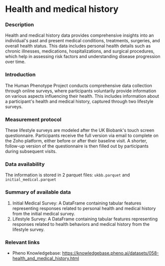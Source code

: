 # Health and medical history

### Description 

Health and medical history data provides comprehensive insights into an individual's past and present medical conditions, treatments, surgeries, and overall health status. This data includes personal health details such as chronic illnesses, medications, hospitalizations, and surgical procedures, which help in assessing risk factors and understanding disease progression over time.

### Introduction

The Human Phenotype Project conducts comprehensive data collection through online surveys, where participants voluntarily provide information on various aspects influencing their health. This includes information about a participant's health and medical history, captured through two lifestyle surveys.

### Measurement protocol 
<!-- long measurment protocol for the data browser -->
These lifestyle surveys are modeled after the UK Biobank's touch screen questionnaire. Participants receive the full version via email to complete on the Zoho platform, either before or after their baseline visit. A shorter, follow-up version of the questionnaire is then filled out by participants during subsequent visits. 

### Data availability 
<!-- for the example notebooks -->
The information is stored in 2 parquet files: `ukbb.parquet` and `initial_medical.parquet`

### Summary of available data 
<!-- for the data browser -->
1. Initial Medical Survey: A DataFrame containing tabular features representing responses related to personal health and medical history from the initial medical survey.
2. Lifestyle Survey: A DataFrame containing tabular features representing responses related to health behaviors and medical history from the lifestyle survey.

### Relevant links

* Pheno Knowledgebase: https://knowledgebase.pheno.ai/datasets/058-health_and_medical_history.html
